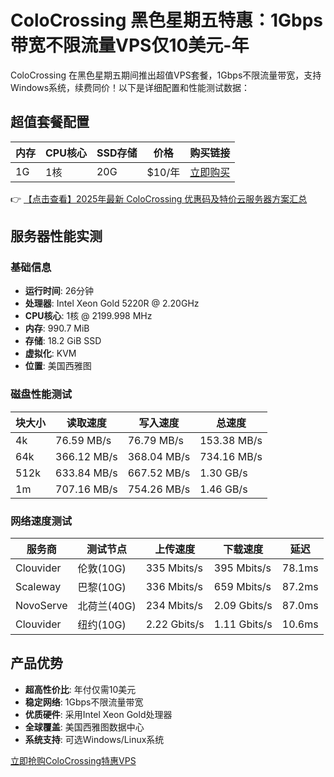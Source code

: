 # ColoCrossing 黑色星期五特惠：1Gbps带宽不限流量VPS仅10美元-年

ColoCrossing 在黑色星期五期间推出超值VPS套餐，1Gbps不限流量带宽，支持Windows系统，续费同价！以下是详细配置和性能测试数据：

## 超值套餐配置

| 内存 | CPU核心 | SSD存储 | 价格       | 购买链接                  |
|------|---------|---------|------------|---------------------------|
| 1G   | 1核     | 20G     | $10/年     | [立即购买](https://bit.ly/ColoCrossing) |

👉 [【点击查看】2025年最新 ColoCrossing 优惠码及特价云服务器方案汇总](https://bit.ly/ColoCrossing)

## 服务器性能实测

### 基础信息
- **运行时间**: 26分钟
- **处理器**: Intel Xeon Gold 5220R @ 2.20GHz
- **CPU核心**: 1核 @ 2199.998 MHz
- **内存**: 990.7 MiB
- **存储**: 18.2 GiB SSD
- **虚拟化**: KVM
- **位置**: 美国西雅图

### 磁盘性能测试
| 块大小 | 读取速度      | 写入速度      | 总速度       |
|--------|---------------|---------------|--------------|
| 4k     | 76.59 MB/s    | 76.79 MB/s    | 153.38 MB/s  |
| 64k    | 366.12 MB/s   | 368.04 MB/s   | 734.16 MB/s  |
| 512k   | 633.84 MB/s   | 667.52 MB/s   | 1.30 GB/s    |
| 1m     | 707.16 MB/s   | 754.26 MB/s   | 1.46 GB/s    |

### 网络速度测试
| 服务商      | 测试节点               | 上传速度     | 下载速度     | 延迟   |
|-------------|------------------------|--------------|--------------|--------|
| Clouvider   | 伦敦(10G)              | 335 Mbits/s  | 395 Mbits/s  | 78.1ms |
| Scaleway    | 巴黎(10G)              | 336 Mbits/s  | 659 Mbits/s  | 87.2ms |
| NovoServe   | 北荷兰(40G)            | 234 Mbits/s  | 2.09 Gbits/s | 87.0ms |
| Clouvider   | 纽约(10G)              | 2.22 Gbits/s | 1.11 Gbits/s | 10.6ms |

## 产品优势
- **超高性价比**: 年付仅需10美元
- **稳定网络**: 1Gbps不限流量带宽
- **优质硬件**: 采用Intel Xeon Gold处理器
- **全球覆盖**: 美国西雅图数据中心
- **系统支持**: 可选Windows/Linux系统

[立即抢购ColoCrossing特惠VPS](https://bit.ly/ColoCrossing)